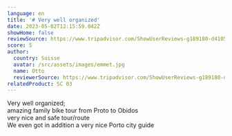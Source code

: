 ```yaml
---
language: en
title: '# Very well organized'
date: 2023-05-02T12:15:59.042Z
showHome: false
reviewSource: https://www.tripadvisor.com/ShowUserReviews-g189180-d4105907-r886441906-Top_Bike_Tours_Portugal-Porto_Porto_District_Northern_Portugal.html
score: 5
author:
  country: Suisse
  avatar: /src/assets/images/emmet.jpg
  name: Otto
  reviewerSource: https://www.tripadvisor.com/ShowUserReviews-g189180-d4105907-r886441906-Top_Bike_Tours_Portugal-Porto_Porto_District_Northern_Portugal.html
relatedProduct: SC 03
---
```


Very well organized;\
amazing family bike tour from Proto to Obidos\
very nice and safe tour/route\
We even got in addition a very nice Porto city guide
